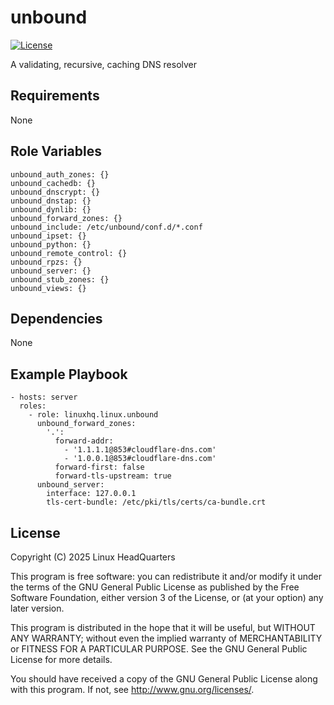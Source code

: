 # unbound

[![License](https://img.shields.io/badge/license-GPLv3-lightgreen)](https://www.gnu.org/licenses/gpl-3.0.en.html#license-text)

A validating, recursive, caching DNS resolver

## Requirements

None

## Role Variables

    unbound_auth_zones: {}
    unbound_cachedb: {}
    unbound_dnscrypt: {}
    unbound_dnstap: {}
    unbound_dynlib: {}
    unbound_forward_zones: {}
    unbound_include: /etc/unbound/conf.d/*.conf
    unbound_ipset: {}
    unbound_python: {}
    unbound_remote_control: {}
    unbound_rpzs: {}
    unbound_server: {}
    unbound_stub_zones: {}
    unbound_views: {}

## Dependencies

None

## Example Playbook

    - hosts: server
      roles:
        - role: linuxhq.linux.unbound
          unbound_forward_zones:
            '.':
              forward-addr:
                - '1.1.1.1@853#cloudflare-dns.com'
                - '1.0.0.1@853#cloudflare-dns.com'
              forward-first: false
              forward-tls-upstream: true
          unbound_server:
            interface: 127.0.0.1
            tls-cert-bundle: /etc/pki/tls/certs/ca-bundle.crt

## License

Copyright (C) 2025 Linux HeadQuarters

This program is free software: you can redistribute it and/or modify
it under the terms of the GNU General Public License as published by
the Free Software Foundation, either version 3 of the License, or
(at your option) any later version.

This program is distributed in the hope that it will be useful,
but WITHOUT ANY WARRANTY; without even the implied warranty of
MERCHANTABILITY or FITNESS FOR A PARTICULAR PURPOSE. See the
GNU General Public License for more details.

You should have received a copy of the GNU General Public License
along with this program. If not, see <http://www.gnu.org/licenses/>.
